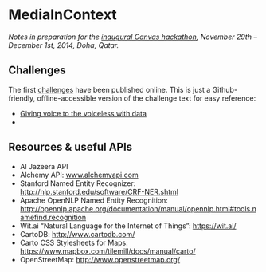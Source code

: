 MediaInContext
===============

_Notes in preparation for the [inaugural Canvas hackathon](http://canvas.aljazeera.com), November 29th – December 1st, 2014, Doha, Qatar._


## Challenges

The first [challenges](http://canvas.aljazeera.com/challenges/) have been published online. This is just a Github-friendly, offline-accessible version of the challenge text for easy reference:

* [Giving voice to the voiceless with data](challenges/example-1-giving-voice-to-the-voiceless-with-data.md)
* 


## Resources & useful APIs

* Al Jazeera API
* Alchemy API: www.alchemyapi.com
* Stanford Named Entity Recognizer: http://nlp.stanford.edu/software/CRF-NER.shtml
* Apache OpenNLP Named Entity Recognition: http://opennlp.apache.org/documentation/manual/opennlp.html#tools.namefind.recognition
*  Wit.ai “Natural Language for the Internet of Things”: https://wit.ai/
* CartoDB: http://www.cartodb.com/
* Carto CSS Stylesheets for Maps: https://www.mapbox.com/tilemill/docs/manual/carto/
* OpenStreetMap: http://www.openstreetmap.org/
